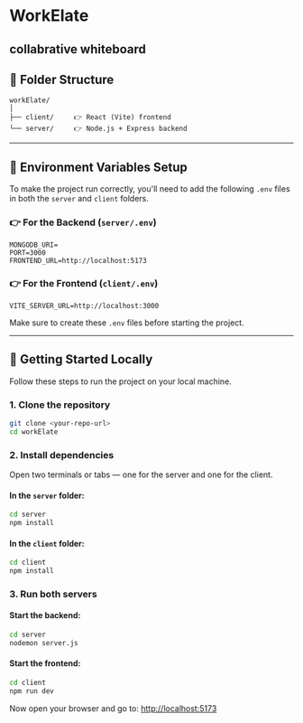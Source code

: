 
# WorkElate
collabrative whiteboard
---

## 📁 Folder Structure

```
workElate/
│
├── client/     👉 React (Vite) frontend
└── server/     👉 Node.js + Express backend
```

---

## 🔐 Environment Variables Setup

To make the project run correctly, you'll need to add the following `.env` files in both the `server` and `client` folders.

### 👉 For the Backend (`server/.env`)

```
MONGODB_URI=
PORT=3000
FRONTEND_URL=http://localhost:5173
```

### 👉 For the Frontend (`client/.env`)

```
VITE_SERVER_URL=http://localhost:3000
```

Make sure to create these `.env` files before starting the project.

---

## 🚀 Getting Started Locally

Follow these steps to run the project on your local machine.

### 1. Clone the repository

```bash
git clone <your-repo-url>
cd workElate
```

### 2. Install dependencies

Open two terminals or tabs — one for the server and one for the client.

#### In the `server` folder:

```bash
cd server
npm install
```

#### In the `client` folder:

```bash
cd client
npm install
```

### 3. Run both servers

#### Start the backend:

```bash
cd server
nodemon server.js
```

#### Start the frontend:

```bash
cd client
npm run dev
```

Now open your browser and go to: [http://localhost:5173](http://localhost:5173)



